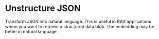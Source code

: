 # Unstructure JSON

Transform JSON into natural language. This is useful in RAG applications where you want to retrieve a structured data blob. The embedding may be better in natural language.
